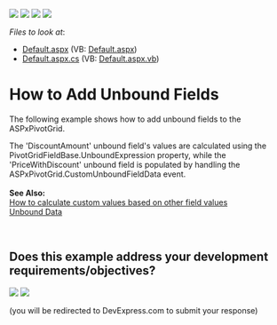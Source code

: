 <!-- default badges list -->
![](https://img.shields.io/endpoint?url=https://codecentral.devexpress.com/api/v1/VersionRange/128577184/13.1.4%2B)
[![](https://img.shields.io/badge/Open_in_DevExpress_Support_Center-FF7200?style=flat-square&logo=DevExpress&logoColor=white)](https://supportcenter.devexpress.com/ticket/details/E1892)
[![](https://img.shields.io/badge/📖_How_to_use_DevExpress_Examples-e9f6fc?style=flat-square)](https://docs.devexpress.com/GeneralInformation/403183)
[![](https://img.shields.io/badge/💬_Leave_Feedback-feecdd?style=flat-square)](#does-this-example-address-your-development-requirementsobjectives)
<!-- default badges end -->
<!-- default file list -->
*Files to look at*:

* [Default.aspx](./CS/ASPxPivotGrid_CalculateUnboundData/Default.aspx) (VB: [Default.aspx](./VB/ASPxPivotGrid_CalculateUnboundData/Default.aspx))
* [Default.aspx.cs](./CS/ASPxPivotGrid_CalculateUnboundData/Default.aspx.cs) (VB: [Default.aspx.vb](./VB/ASPxPivotGrid_CalculateUnboundData/Default.aspx.vb))
<!-- default file list end -->
# How to Add Unbound Fields


<p>The following example shows how to add unbound fields to the ASPxPivotGrid.</p>
<p>The 'DiscountAmount' unbound field's values are calculated using the PivotGridFieldBase.UnboundExpression property, while the 'PriceWithDiscount' unbound field is populated by handling the ASPxPivotGrid.CustomUnboundFieldData event.<br /><br /><b>See Also:</b> <br /><a href="https://www.devexpress.com/Support/Center/p/Q285890"> How to calculate custom values based on other field values</a> <br /><a href="https://documentation.devexpress.com/#AspNet/CustomDocument7259">Unbound Data</a></p>

<br/>


<!-- feedback -->
## Does this example address your development requirements/objectives?

[<img src="https://www.devexpress.com/support/examples/i/yes-button.svg"/>](https://www.devexpress.com/support/examples/survey.xml?utm_source=github&utm_campaign=web-forms-pivot-grid-add-unbound-fields&~~~was_helpful=yes) [<img src="https://www.devexpress.com/support/examples/i/no-button.svg"/>](https://www.devexpress.com/support/examples/survey.xml?utm_source=github&utm_campaign=web-forms-pivot-grid-add-unbound-fields&~~~was_helpful=no)

(you will be redirected to DevExpress.com to submit your response)
<!-- feedback end -->
